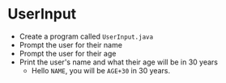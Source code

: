 # UserInput

- Create a program called `UserInput.java`
- Prompt the user for their name
- Prompt the user for their age
- Print the user's name and what their age will be in 30 years
  - Hello `NAME`, you will be `AGE+30` in 30 years.
